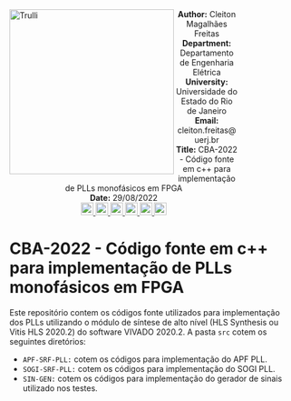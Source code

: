 
<div class="alert alert-block alert-info">
    <img src="https://www.uerj.br/wp-content/uploads/2019/07/logo-70anos-site.svg" alt="Trulli" width="290" align="left">
    <center style="width: 80%;">
        <div> <b>Author:</b> Cleiton Magalhães Freitas</div>
        <div> <b>Department:</b> Departamento de Engenharia Elétrica</div>
        <div> <b>University:</b> Universidade do Estado do Rio de Janeiro</div>
        <div> <b>Email:</b> cleiton.freitas@uerj.br</div>
        <div> <b>Title:</b> CBA-2022 - Código fonte em c++ para implementação de PLLs monofásicos em FPGA</div>
        <div> <b>Date:</b> 29/08/2022</div>
        <a href="https://publons.com/researcher/1561461/cleiton-magalhaes-freitas/">
      <img  src="https://drive.google.com/uc?export=view&id=16zF6D89O-Ciso6XSNbZtcjOWdqjDGo1n" width='22'/>
  </a>
  <a href="http://lattes.cnpq.br/8580465355265899">
      <img  src="https://drive.google.com/uc?export=view&id=1js8arR8CLrsSreMxCyA87mpukcoGvdWS" width='22'/>
  </a>
  <a href="https://orcid.org/0000-0002-6300-0521">
      <img  src="https://drive.google.com/uc?export=view&id=1knsutHKTRx26iYIJBn6S1eOsrliRdQ4n" width='22'/>
  </a>
   <a href="https://www.researchgate.net/profile/Cleiton_Freitas">
      <img  src="https://drive.google.com/uc?export=view&id=1dUhk9H12d3-QxrC1rOMMUGklOu-XF3nI" width='22'/>
  </a>
  <a href="https://github.com/cleitoncmf">
      <img  src="https://drive.google.com/uc?export=view&id=1ASXoi4B-Xamn-qqWOpDXWDMzcNzDQXym" width='22'/>
  </a>
  <a href="https://scholar.google.com.br/citations?user=Nq_YDvIAAAAJ&hl=pt-BR&oi=ao">
       <img  src="https://drive.google.com/uc?export=view&id=15qNeZR6CUKOe0KrLEqhXbzRGlY3gb4Yq" width='22'/>
  </a>
  </center>
</div>


# CBA-2022 - Código fonte em c++ para implementação de PLLs monofásicos em FPGA 


Este repositório contem os códigos fonte utilizados para implementação dos PLLs utilizando o  módulo de síntese de alto nível (HLS Synthesis ou Vitis HLS 2020.2) do software VIVADO 2020.2. A pasta <code>src</code> cotem os seguintes diretórios:

* <code>APF-SRF-PLL:</code> cotem os códigos para implementação do APF PLL.
* <code>SOGI-SRF-PLL:</code> cotem os códigos para implementação do SOGI PLL.
* <code>SIN-GEN:</code> cotem os códigos para implementação do gerador de sinais utilizado nos testes.



